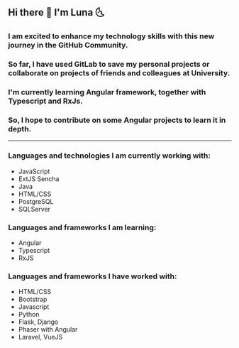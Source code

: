 ## Hi there 👋 I'm Luna 🌜

### I am excited to enhance my technology skills with this new journey in the **GitHub Community**.
### So far, I have used GitLab to save my personal projects or collaborate on projects of friends and colleagues at University.

### I'm currently learning **Angular** framework, together with Typescript and RxJs. 
### So, I hope to contribute on some Angular projects to learn it in depth.

---

### Languages and technologies I am currently working with:
* JavaScript
* ExtJS Sencha
* Java
* HTML/CSS
* PostgreSQL
* SQLServer

### Languages and frameworks I am learning:
* Angular
* Typescript
* RxJS
  
### Languages and frameworks I have worked with:
* HTML/CSS
* Bootstrap
* Javascript
* Python
* Flask, Django
* Phaser with Angular
* Laravel, VueJS

<!--
**luna-cinotti/luna-cinotti** is a ✨ _special_ ✨ repository because its `README.md` (this file) appears on your GitHub profile.

Here are some ideas to get you started:

- 🔭 I’m currently working on ...
- 🌱 I’m currently learning ...
- 👯 I’m looking to collaborate on ...
- 🤔 I’m looking for help with ...
- 💬 Ask me about ...
- 📫 How to reach me: ...
- 😄 Pronouns: ...
- ⚡ Fun fact: ...
-->
